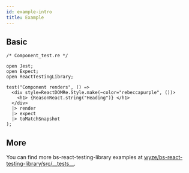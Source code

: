 ```yaml
---
id: example-intro
title: Example
---
```


## Basic

```reason
/* Component_test.re */

open Jest;
open Expect;
open ReactTestingLibrary;

test("Component renders", () =>
  <div style=ReactDOMRe.Style.make(~color="rebeccapurple", ())>
    <h1> {ReasonReact.string("Heading")} </h1>
  </div>
  |> render
  |> expect
  |> toMatchSnapshot
);
```

## More

You can find more bs-react-testing-library examples at
[wyze/bs-react-testing-library/src/\_\_tests\_\_](https://github.com/wyze/bs-react-testing-library/tree/master/src/__tests__).
